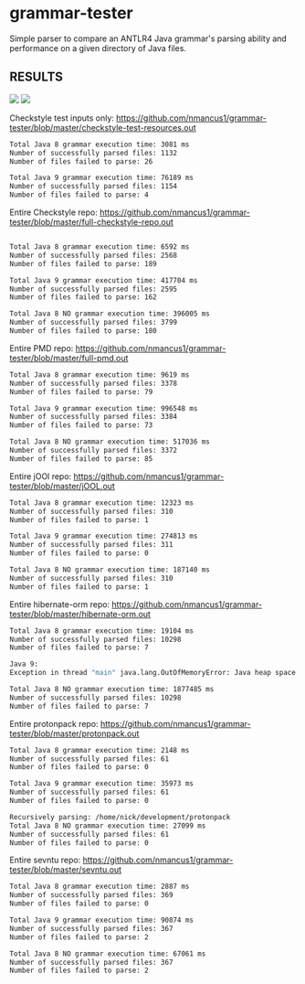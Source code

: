 # grammar-tester
Simple parser to compare an ANTLR4 Java grammar's parsing ability and performance on a given directory of Java files.

## RESULTS


![](https://github.com/nmancus1/grammar-tester/blob/master/parsing_rate.png) 
![](https://github.com/nmancus1/grammar-tester/blob/master/success_parse_perc.png)


Checkstyle test inputs only: https://github.com/nmancus1/grammar-tester/blob/master/checkstyle-test-resources.out

```bash
Total Java 8 grammar execution time: 3081 ms
Number of successfully parsed files: 1132
Number of files failed to parse: 26

Total Java 9 grammar execution time: 76189 ms
Number of successfully parsed files: 1154
Number of files failed to parse: 4


```


Entire Checkstyle repo: https://github.com/nmancus1/grammar-tester/blob/master/full-checkstyle-repo.out

```bash

Total Java 8 grammar execution time: 6592 ms
Number of successfully parsed files: 2568
Number of files failed to parse: 189

Total Java 9 grammar execution time: 417704 ms
Number of successfully parsed files: 2595
Number of files failed to parse: 162

Total Java 8 NO grammar execution time: 396005 ms
Number of successfully parsed files: 3799
Number of files failed to parse: 180
```

Entire PMD repo: https://github.com/nmancus1/grammar-tester/blob/master/full-pmd.out

```bash
Total Java 8 grammar execution time: 9619 ms
Number of successfully parsed files: 3378
Number of files failed to parse: 79

Total Java 9 grammar execution time: 996548 ms
Number of successfully parsed files: 3384
Number of files failed to parse: 73

Total Java 8 NO grammar execution time: 517036 ms
Number of successfully parsed files: 3372
Number of files failed to parse: 85
```

Entire jOOl repo: https://github.com/nmancus1/grammar-tester/blob/master/jOOL.out

```bash
Total Java 8 grammar execution time: 12323 ms
Number of successfully parsed files: 310
Number of files failed to parse: 1

Total Java 9 grammar execution time: 274813 ms
Number of successfully parsed files: 311
Number of files failed to parse: 0

Total Java 8 NO grammar execution time: 187140 ms
Number of successfully parsed files: 310
Number of files failed to parse: 1

```
Entire hibernate-orm repo: https://github.com/nmancus1/grammar-tester/blob/master/hibernate-orm.out

```bash
Total Java 8 grammar execution time: 19104 ms
Number of successfully parsed files: 10298
Number of files failed to parse: 7

Java 9:
Exception in thread "main" java.lang.OutOfMemoryError: Java heap space

Total Java 8 NO grammar execution time: 1877485 ms
Number of successfully parsed files: 10298
Number of files failed to parse: 7
```

Entire protonpack repo: https://github.com/nmancus1/grammar-tester/blob/master/protonpack.out

```bash
Total Java 8 grammar execution time: 2148 ms
Number of successfully parsed files: 61
Number of files failed to parse: 0

Total Java 9 grammar execution time: 35973 ms
Number of successfully parsed files: 61
Number of files failed to parse: 0

Recursively parsing: /home/nick/development/protonpack
Total Java 8 NO grammar execution time: 27099 ms
Number of successfully parsed files: 61
Number of files failed to parse: 0
```

Entire sevntu repo: https://github.com/nmancus1/grammar-tester/blob/master/sevntu.out

```bash
Total Java 8 grammar execution time: 2887 ms
Number of successfully parsed files: 369
Number of files failed to parse: 0

Total Java 9 grammar execution time: 90874 ms
Number of successfully parsed files: 367
Number of files failed to parse: 2

Total Java 8 NO grammar execution time: 67061 ms
Number of successfully parsed files: 367
Number of files failed to parse: 2
```
